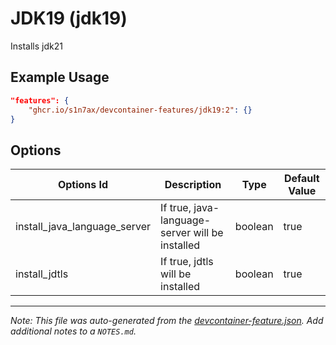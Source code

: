 
# JDK19 (jdk19)

Installs jdk21

## Example Usage

```json
"features": {
    "ghcr.io/s1n7ax/devcontainer-features/jdk19:2": {}
}
```

## Options

| Options Id | Description | Type | Default Value |
|-----|-----|-----|-----|
| install_java_language_server | If true, java-language-server will be installed | boolean | true |
| install_jdtls | If true, jdtls will be installed | boolean | true |



---

_Note: This file was auto-generated from the [devcontainer-feature.json](https://github.com/s1n7ax/devcontainer-features/blob/main/src/jdk19/devcontainer-feature.json).  Add additional notes to a `NOTES.md`._
